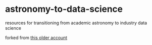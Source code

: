 # astronomy-to-data-science
resources for transitioning from academic astronomy to industry data science

forked from [this older account](https://github.com/taka-tanaka-zz/astronomy-to-data-science)
